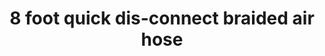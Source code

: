 ---
title: "8 foot quick dis-connect braided air hose"
price: "TBA"
desc: "Opis nije dostupan"
img_path: "/assets/img/A.MIG-8659.jpg"
brand: AMMO
available: true
cat: "tools"
subcat: "AIRBRUSH SPARE PARTS"
subsubcat: "SS"
---
